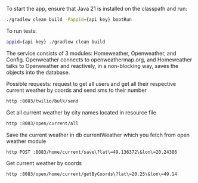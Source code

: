To start the app, ensure that Java 21 is installed on the classpath and run:

```bash
./gradlew clean build -Pappid={api key} bootRun
```

To run tests:

```bash
appid={api key} ./gradlew clean build
```

The service consists of 3 modules: Homeweather, Openweather, and Config.
Openweather connects to openweathermap.org, and Homeweather talks to
Openweather and reactively, in a non-blocking way, saves the
objects into the database.

Possible requests:
request to get all users and get all their respective current weather by
coords and send sms to their number

```bash
http :8083/twilio/bulk/send  
```

Get all current weather by city names located in resource file

```bash
http :8083/open/current/all
```

Save the current weather in db currentWeather which you fetch from open weather module

```bash
http POST :8083/home/current/save\?lat\=49.136372\&lon\=20.24386
```

Get current weather by coords

```bash
http :8083/open/home/current/getByCoords\?lat\=20.25\&lon\=49.14
```